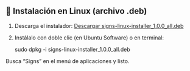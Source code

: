 ## 🐧 Instalación en Linux (archivo .deb)

1. Descarga el instalador:
   [Descargar signs-linux-installer_1.0.0_all.deb](https://github.com/FranInfante/SignerSigns/releases/download/1.0/signs-linux-installer_1.0.0_all.deb)

2. Instálalo con doble clic (en Ubuntu Software) o en terminal:
   
   sudo dpkg -i signs-linux-installer_1.0.0_all.deb
   
Busca “Signs” en el menú de aplicaciones y listo.

